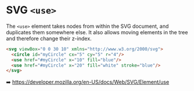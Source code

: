 # SVG `<use>`

The `<use>` element takes nodes from within the SVG document, and duplicates them somewhere else.
It also allows moving elements in the tree and therefore change their z-index.

```html
<svg viewBox="0 0 30 10" xmlns="http://www.w3.org/2000/svg">
  <circle id="myCircle" cx="5" cy="5" r="4"/>
  <use href="#myCircle" x="10" fill="blue"/>
  <use href="#myCircle" x="20" fill="white" stroke="blue"/>
</svg>
```

:arrow_right: https://developer.mozilla.org/en-US/docs/Web/SVG/Element/use
